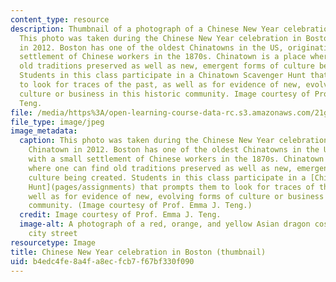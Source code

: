 ```yaml
---
content_type: resource
description: Thumbnail of a photograph of a Chinese New Year celebration in Boston.
  This photo was taken during the Chinese New Year celebration in Boston Chinatown
  in 2012. Boston has one of the oldest Chinatowns in the US, originating with a small
  settlement of Chinese workers in the 1870s. Chinatown is a place where one can find
  old traditions preserved as well as new, emergent forms of culture being created.
  Students in this class participate in a Chinatown Scavenger Hunt that prompts them
  to look for traces of the past, as well as for evidence of new, evolving forms of
  culture or business in this historic community. Image courtesy of Prof. Emma J.
  Teng.
file: /media/https%3A/open-learning-course-data-rc.s3.amazonaws.com/21g-043j-introduction-to-asian-american-studies-literature-culture-and-historical-experience-fall-2013/b4edc4fe8a4fa8ecfcb7f67bf330f090_21g-043jf13-th.jpg
file_type: image/jpeg
image_metadata:
  caption: This photo was taken during the Chinese New Year celebration in Boston
    Chinatown in 2012. Boston has one of the oldest Chinatowns in the US, originating
    with a small settlement of Chinese workers in the 1870s. Chinatown is a place
    where one can find old traditions preserved as well as new, emergent forms of
    culture being created. Students in this class participate in a [Chinatown Scavenger
    Hunt](pages/assignments) that prompts them to look for traces of the past, as
    well as for evidence of new, evolving forms of culture or business in this historic
    community. (Image courtesy of Prof. Emma J. Teng.)
  credit: Image courtesy of Prof. Emma J. Teng.
  image-alt: A photograph of a red, orange, and yellow Asian dragon costume on a snowy
    city street
resourcetype: Image
title: Chinese New Year celebration in Boston (thumbnail)
uid: b4edc4fe-8a4f-a8ec-fcb7-f67bf330f090
---
```


